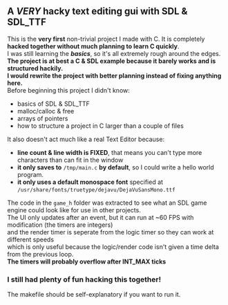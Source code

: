 A ***VERY*** hacky text editing gui with SDL & SDL_TTF
---
This is the **very first** non-trivial project I made with C.
It is completely **hacked together without much planning to learn C quickly**.  
I was still learning the ***basics***, so it's all extremely rough around the edges.  
**The project is at best a C & SDL example because it barely works and is structured hackily.**  
**I would rewrite the project with better planning instead of fixing anything here.**  
Before beginning this project I didn't know:  
- basics of SDL & SDL_TTF
- malloc/calloc & free
- arrays of pointers
- how to structure a project in C larger than a couple of files

It also doesn't act much like a real Text Editor because:  
- **line count & line width is FIXED**, that means you can't type more characters than can fit in the window
- **it only saves to** `/tmp/main.c` **by default**, so I could write a hello world program.
- **it only uses a default monospace font** specified at `/usr/share/fonts/truetype/dejavu/DejaVuSansMono.ttf`

The code in the `game_h` folder was extracted to see what an SDL game engine could look like for use in other projects.  
The UI only updates after an event, but it can run at ~60 FPS with modification (the timers are integers)  
and the render timer is seperate from the logic timer so they can work at different speeds  
which is only useful because the logic/render code isn't given a time delta from the previous loop.  
**The timers will probably overflow after INT_MAX ticks**  

### I still had plenty of fun hacking this together!

The makefile should be self-explanatory if you want to run it.